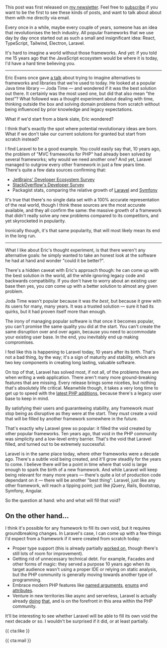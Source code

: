 <div class="sidenote">
    <p>This post was first released on <a href="https://stitcher.io/mail">my newsletter</a>. Feel free to <a href="https://stitcher.io/mail">subscribe</a> if you want to be the first to see these kinds of posts, and want to talk about about them with me directly via email.</p>
</div>

Every once in a while, maybe every couple of years, someone has an idea that revolutionises the tech industry. All popular frameworks that we use day by day once started out as such a small and insignificant idea: React, TypeScript, Tailwind, Electron, Laravel.

It's hard to imagine a world without those frameworks. And yet: if you told me 15 years ago that the JavaScript ecosystem would be where it is today, I'd have a hard time believing you. 

---

Eric Evans once gave [a talk](*https://www.youtube.com/watch?v=T29WzvaPNc8) about trying to imagine alternatives to frameworks and libraries that we're used to today. He looked at a popular Java time library — Joda Time — and wondered if it was the best solution out there. It certainly was the most used one, but did that also mean "the best"? What followed was a thought experiment about dealing with time, thinking outside the box and solving domain problems from scratch without being influenced by prior knowledge and legacy expectations.

What if we'd start from a blank slate, Eric wondered?

I think that's exactly the spot where potential revolutionary ideas are born. What if we don't take our current solutions for granted but start from scratch instead?

I find Laravel to be a good example. You could easily say that, 10 years ago, the problem of "MVC frameworks for PHP" had already been solved by several frameworks; why would we need another one? And yet, Laravel managed to outgrow every other framework in just a few years time. There's quite a few data sources confirming that:

- [JetBrains' Developer Ecosystem Survey](*https://www.jetbrains.com/lp/devecosystem-2021/php/#PHP_which-php-frameworks-and-platforms-do-you-regularly-use-if-any)
- [StackOverflow's Developer Survey](*https://insights.stackoverflow.com/survey/2021#most-popular-technologies-webframe-prof)
- Packagist stats, comparing the relative growth of [Laravel](*https://packagist.org/packages/laravel/laravel/stats) and [Symfony](*https://packagist.org/packages/symfony/symfony/stats)

It's true that there's no single data set with a 100% accurate representation of the real world, though I think these sources are the most accurate available, and they all confirm the same: the massive growth of a framework that didn't really solve any new problems compared to its competitors, and yet skyrocketed in popularity.

Ironically though, it's that same popularity, that will most likely mean its end in the long run.

---

What I like about Eric's thought experiment, is that there weren't any alternative goals: he simply wanted to take an honest look at the software he had at hand and wonder "could it be better?".

There's a hidden caveat with Eric's approach though: he can come up with the best solution in the world, all the while ignoring legacy code and backwards compatibility. If you don't have to worry about an existing user base then yes, you _can_ come up with a better solution to almost any given problem.

Joda Time wasn't popular because it was _the best_, but because it grew with its users for many, many years. It was a trusted solution — sure it had its quirks, but it had proven itself more than enough.

The irony of managing popular software is that once it becomes popular, you can't promise the same quality you did at the start. You can't create the same disruption over and over again, because you need to accommodate your existing user base. In the end, you inevitably end up making compromises.

I feel like this is happening to Laravel today, 10 years after its birth. That's not a bad thing, by the way; it's a sign of maturity and stability, which are two key components in creating long lasting, valuable software.

On top of that, Laravel has solved most, if not all, of the problems there are when writing a web application. There aren't many more ground-breaking features that are missing. Every release brings some niceties, but nothing that's absolutely life critical. Meanwhile though, it takes a very long time to get up to speed with the [latest PHP additions](/blog/new-in-php-8), because there's a legacy user base to keep in mind. 

By satisfying their users and guaranteeing stability, any framework _must_ stop being as disruptive as they were at the start.
They _must_ create a void that will be filled by another framework somewhere in the future.

That's exactly why Laravel grew so popular: it filled the void created by other popular frameworks. Ten years ago, that void in the PHP community was simplicity and a low-level entry barrier. That's the void that Laravel filled, and turned out to be extremely successful.

Laravel is in the same place today, where other frameworks were a decade ago. There's a subtle void being created, and it'll grow steadily for the years to come. I believe there _will_ be a point in time where that void is large enough to spark the birth of a new framework. And while Laravel will keep being relevant for many more years — there's quite a lot of production code dependant on it — there will be another "best thing". Laravel, just like any other framework, will reach a tipping point; just like jQuery, Rails, Bootstrap, Symfony, Angular.

So the question at hand: who and what will fill that void?

## On the other hand…

I think it's possible for any framework to fill its own void, but it requires groundbreaking changes. In Laravel's case, I can come up with a few things I'd expect from a framework if it were created from scratch today:

- Proper type support (this is already partially [worked on](https://github.com/laravel/framework/pull/38538), though there's still lots of room for improvement).
- Getting rid of unnecessary technical debt. For example, Facades and other forms of magic: they served a purpose 10 years ago when its target audience wasn't using a proper IDE or relying on static analysis, but the PHP community is generally moving towards another type of programming.
- Embrace modern PHP features like [named arguments](/blog/php-8-named-arguments), [enums](/blog/php-enums) and [attributes](/blog/attributes-in-php-8).
- Venture in new territories like async and serverless, Laravel is actually already [doing](https://vapor.laravel.com/) [that](https://laravel.com/docs/8.x/octane), and is on the forefront in this area within the PHP community.

It'll be interesting to see whether Laravel will be able to fill its own void the next decade or so. I wouldn't be surprised if it did, or at least partially.

{{ cta:like }}

{{ cta:mail }}
